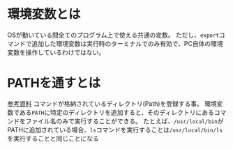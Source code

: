 # 環境変数とは

OSが動いている間全てのプログラム上で使える共通の変数。
ただし、`export`コマンドで追加した環境変数は実行時のターミナルでのみ有効で、PC自体の環境変数を操作しているわけではない。

# PATHを通すとは

[参考資料](https://qiita.com/fuwamaki/items/3d8af42cf7abee760a81)
コマンドが格納されているディレクトリ(Path)を登録する事。
環境変数である`PATH`に特定のディレクトリを追加すると、そのディレクトリにあるコマンドをファイル名のみで実行することができる。
たとえば、`/usr/local/bin`がPATHに追加されている場合、`ls`コマンドを実行することは`/usr/local/bin/ls`を実行することと同じことになる
